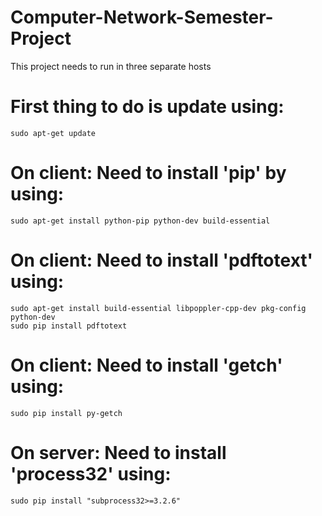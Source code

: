 # Computer-Network-Semester-Project
This project needs to run in three separate hosts
# First thing to do is update using:
    sudo apt-get update
# On client: Need to install 'pip' by using: 
    sudo apt-get install python-pip python-dev build-essential
# On client: Need to install 'pdftotext' using:
    sudo apt-get install build-essential libpoppler-cpp-dev pkg-config python-dev
    sudo pip install pdftotext
# On client: Need to install 'getch' using:
    sudo pip install py-getch
# On server: Need to install 'process32' using:
    sudo pip install "subprocess32>=3.2.6"
